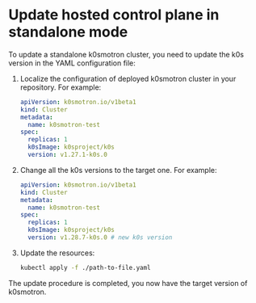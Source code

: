 # Update hosted control plane in standalone mode

To update a standalone k0smotron cluster, you need to update the k0s version
in the YAML configuration file:

1. Localize the configuration of deployed k0smotron cluster in your repository. For example:

    ```yaml
    apiVersion: k0smotron.io/v1beta1
    kind: Cluster
    metadata:
      name: k0smotron-test
    spec:
      replicas: 1
      k0sImage: k0sproject/k0s
      version: v1.27.1-k0s.0
    ```

2. Change all the k0s versions to the target one. For example:

    ```yaml
    apiVersion: k0smotron.io/v1beta1
    kind: Cluster
    metadata:
      name: k0smotron-test
    spec:
      replicas: 1
      k0sImage: k0sproject/k0s
      version: v1.28.7-k0s.0 # new k0s version
    ```

3. Update the resources:

   ```bash
   kubectl apply -f ./path-to-file.yaml
   ```

The update procedure is completed, you now have the target version of k0smotron.
